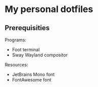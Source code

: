 # My personal dotfiles

## Prerequisities

Programs:
* Foot terminal
* Sway Wayland compositor

Resources:
* JetBrains Mono font
* FontAwesome font
